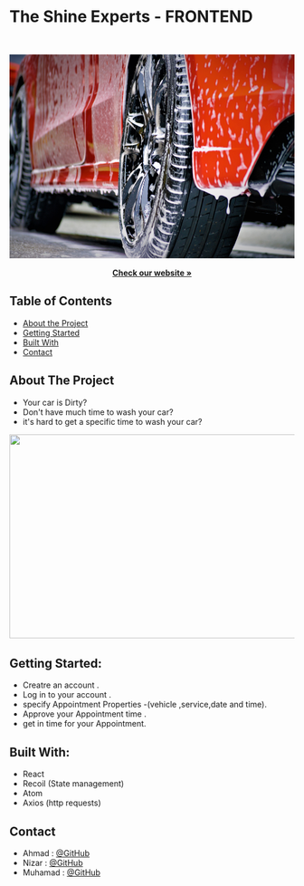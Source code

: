 # The Shine Experts - FRONTEND

<br />

<p align="center">
  <img src="./src/images/wash1.jpg" width=720px height=360px />
</p>

  <p align="center">
    <a href="https://the-shine-experts.netlify.app/
" ><strong>Check our website »</strong></a>
  </p>

<!-- TABLE OF CONTENTS -->

## Table of Contents

- [About the Project](#about-the-project)
- [Getting Started](#getting-started)
- [Built With](#built-with)
- [Contact](#contact)




## About The Project
- Your car is Dirty? 
- Don't have much time to wash your car?
- it's hard to get a specific time to wash your car?
 
<p align="center">
  <img src="./src/images/wash.jpg" width=720px height=360px />
</p>

## Getting Started:
- Creatre an account .
- Log in to your account .
- specify Appointment Properties -(vehicle ,service,date and time).
- Approve your Appointment time .
- get in time for your Appointment.



## Built With:
- React
- Recoil (State management)
- Atom
- Axios (http requests)


## Contact

- Ahmad : [@GitHub](https://github.com/ahmad420)
- Nizar : [@GitHub](https://github.com/nizarhalloun)
- Muhamad : [@GitHub](https://github.com/muhkham)
